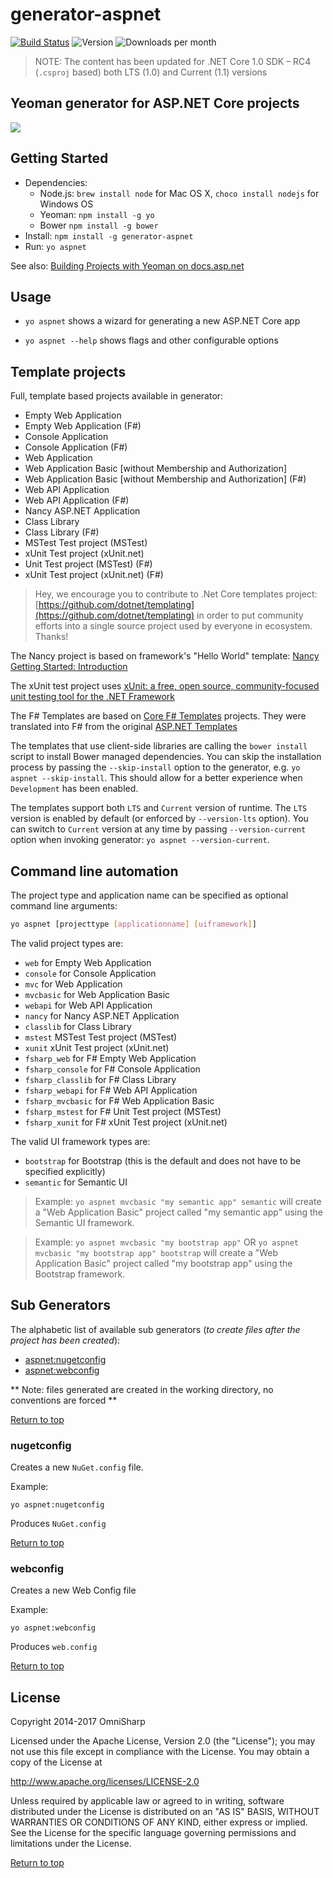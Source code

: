# generator-aspnet

[![Build Status](https://travis-ci.org/OmniSharp/generator-aspnet.svg?branch=master)](https://travis-ci.org/OmniSharp/generator-aspnet)
![Version](https://img.shields.io/npm/v/generator-aspnet.svg)
![Downloads per month](https://img.shields.io/npm/dm/generator-aspnet.svg)

> NOTE: The content has been updated for .NET Core 1.0 SDK – RC4 (`.csproj` based) both LTS (1.0) and Current (1.1) versions

## Yeoman generator for ASP.NET Core projects

[![](https://cloud.githubusercontent.com/assets/14539/22796181/ac68db70-eef9-11e6-8c85-53215e7c1acc.gif)](https://github.com/OmniSharp/generator-aspnet 'ASP.NET Core Generator')

## Getting Started

- Dependencies:
  - Node.js: `brew install node` for Mac OS X, `choco install nodejs` for Windows OS
  - Yeoman: `npm install -g yo`
  - Bower `npm install -g bower`
- Install: `npm install -g generator-aspnet`
- Run: `yo aspnet`

See also: [Building Projects with Yeoman on docs.asp.net](https://docs.asp.net/en/latest/client-side/yeoman.html?#building-projects-with-yeoman)

## Usage

* `yo aspnet` shows a wizard for generating a new ASP.NET Core app

* `yo aspnet --help` shows flags and other configurable options

## Template projects

Full, template based projects available in generator:

- Empty Web Application
- Empty Web Application (F#)
- Console Application
- Console Application (F#)
- Web Application
- Web Application Basic [without Membership and Authorization]
- Web Application Basic [without Membership and Authorization] \(F#)
- Web API Application
- Web API Application (F#)
- Nancy ASP.NET Application
- Class Library
- Class Library (F#)
- MSTest Test project (MSTest)
- xUnit Test project (xUnit.net)
- Unit Test project (MSTest) (F#)
- xUnit Test project (xUnit.net) (F#)

> Hey, we encourage you to contribute to .Net Core templates project: [https://github.com/dotnet/templating](https://github.com/dotnet/templating) in order to put community efforts into a single source project used by everyone in ecosystem. Thanks!


The Nancy project is based on framework's "Hello World" template:
[Nancy Getting Started: Introduction](https://github.com/NancyFx/Nancy/wiki/Introduction)

The xUnit test project uses [xUnit: a free, open source, community-focused unit testing tool for the .NET Framework](https://xunit.github.io/)

The F# Templates are based on [Core F# Templates](https://github.com/odytrice/core-fsharp-templates) projects. They were translated into F# from the original [ASP.NET Templates](https://github.com/aspnet/Templates) 

The templates that use client-side libraries are calling the `bower install` script to install Bower managed dependencies. You can skip the installation process by passing the `--skip-install` option to the generator, e.g. `yo aspnet --skip-install`. This should allow for a better experience when `Development` has been enabled.

The templates support both `LTS` and `Current` version of runtime. The `LTS` version is enabled by default (or enforced by `--version-lts` option). You can switch to `Current` version at any time by passing `--version-current` option when invoking generator: `yo aspnet --version-current`.

## Command line automation

The project type and application name can be specified as optional command line arguments:

```bash
yo aspnet [projecttype [applicationname] [uiframework]]
```

The valid project types are:

- `web` for Empty Web Application
- `console` for Console Application
- `mvc` for Web Application
- `mvcbasic` for Web Application Basic
- `webapi` for Web API Application
- `nancy` for Nancy ASP.NET Application
- `classlib` for Class Library
- `mstest` MSTest Test project (MSTest)
- `xunit` xUnit Test project (xUnit.net)
- `fsharp_web` for F# Empty Web Application
- `fsharp_console` for F# Console Application
- `fsharp_classlib` for F# Class Library
- `fsharp_webapi` for F# Web API Application
- `fsharp_mvcbasic` for F# Web Application Basic
- `fsharp_mstest` for F# Unit Test project (MSTest)
- `fsharp_xunit` for F# xUnit Test project (xUnit.net)

The valid UI framework types are:

- `bootstrap` for Bootstrap (this is the default and does not have to be specified explicitly)
- `semantic` for Semantic UI

> Example: `yo aspnet mvcbasic "my semantic app" semantic` will create a "Web Application Basic" project called "my semantic app" using the Semantic UI framework.

> Example: `yo aspnet mvcbasic "my bootstrap app"` OR `yo aspnet mvcbasic "my bootstrap app" bootstrap` will create a "Web Application Basic" project called "my bootstrap app" using the Bootstrap framework.

## Sub Generators

The alphabetic list of available sub generators (_to create files after the project has been created_):

* [aspnet:nugetconfig](#nugetconfig)
* [aspnet:webconfig](#webconfig)

** Note: files generated are created in the working directory, no conventions are forced **

[Return to top](#top)

### nugetconfig

Creates a new `NuGet.config` file.

Example:

```
yo aspnet:nugetconfig
```

Produces `NuGet.config`

[Return to top](#top)

### webconfig

Creates a new Web Config file

Example:

```
yo aspnet:webconfig
```

Produces `web.config`

[Return to top](#top)

## License

Copyright 2014-2017 OmniSharp

Licensed under the Apache License, Version 2.0 (the "License"); you may not use this file except in compliance with the License. You may obtain a copy of the License at

http://www.apache.org/licenses/LICENSE-2.0

Unless required by applicable law or agreed to in writing, software distributed under the License is distributed on an "AS IS" BASIS, WITHOUT WARRANTIES OR CONDITIONS OF ANY KIND, either express or implied. See the License for the specific language governing permissions and limitations under the License.

[Return to top](#top)
